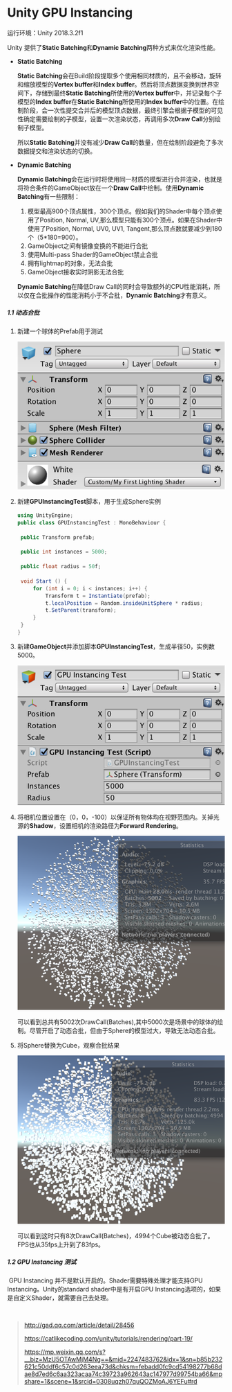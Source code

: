 # Unity GPU Instancing
运行环境：Unity 2018.3.2f1



Unity 提供了**Static Batching**和**Dynamic Batching**两种方式来优化渲染性能。

* **Static Batching**

  **Static Batching**会在Build阶段提取多个使用相同材质的，且不会移动，旋转和缩放模型的**Vertex buffer**和**Index buffer**。然后将顶点数据变换到世界空间下，存储到最终**Static Batching**所使用的**Vertex buffer**中，并记录每个子模型的**Index buffer**在**Static Batching**所使用的**Index buffer**中的位置。在绘制阶段，会一次性提交合并后的模型顶点数据，最终引擎会根据子模型的可见性确定需要绘制的子模型，设置一次渲染状态，再调用多次**Draw Call**分别绘制子模型。

  所以**Static Batching**并没有减少**Draw Call**的数量，但在绘制阶段避免了多次数据提交和渲染状态的切换。

* **Dynamic Batching**

  **Dynamic Batching**会在运行时将使用同一材质的模型进行合并渲染，也就是将符合条件的GameObject放在一个**Draw Call**中绘制。使用**Dynamic Batching**有一些限制：

  1. 模型最高900个顶点属性，300个顶点。假如我们的Shader中每个顶点使用了Position, Normal, UV,那么模型只能有300个顶点。如果在Shader中使用了Position, Normal, UV0, UV1, Tangent,那么顶点数就要减少到180个（5*180=900）。
  2. GameObject之间有镜像变换的不能进行合批
  3. 使用Multi-pass Shader的GameObject禁止合批
  4. 拥有lightmap的对象，无法合批
  5. GameObject接收实时阴影无法合批

  **Dynamic Batching**在降低Draw Call的同时会导致额外的CPU性能消耗，所以仅在合批操作的性能消耗小于不合批，**Dynamic Batching**才有意义。

##### 1.1 动态合批

1. 新建一个球体的Prefab用于测试

   ![](./images/prefab.png)

2. 新建**GPUInstancingTest**脚本，用于生成Sphere实例

   ```c#
   using UnityEngine;
   public class GPUInstancingTest : MonoBehaviour {
   
   	public Transform prefab;
   
   	public int instances = 5000;
   
   	public float radius = 50f;
   
   	void Start () {
   		for (int i = 0; i < instances; i++) {
   			Transform t = Instantiate(prefab);
   			t.localPosition = Random.insideUnitSphere * radius;
   			t.SetParent(transform);
   		}
   	}
   }
   ```

3. 新建**GameObject**并添加脚本**GPUInstancingTest**，生成半径50，实例数5000。

   ![](./images/test-object.png)

4. 将相机位置设置在（0，0，-100）以保证所有物体均在视野范围内。关掉光源的**Shadow**，设置相机的渲染路径为**Forward Rendering**。

   ![](./images/sphere-of-spheres.png)

   可以看到总共有5002次DrawCall(Batches),其中5000次是场景中的球体的绘制。尽管开启了动态合批，但由于Sphere的模型过大，导致无法动态合批。

5. 将Sphere替换为Cube，观察合批结果

   ![](./images/sphere-of-cubes.png)

   可以看到这时只有8次DrawCall(Batches)，4994个Cube被动态合批了。FPS也从35fps上升到了83fps。

##### 1.2 GPU Instancing 测试

​	GPU Instancing 并不是默认开启的。Shader需要特殊处理才能支持GPU Instancing。Unity的standard shader中是有开启GPU Instancing选项的，如果是自定义Shader，就需要自己去处理。

​	

> http://gad.qq.com/article/detail/28456
>
> https://catlikecoding.com/unity/tutorials/rendering/part-19/
>
> https://mp.weixin.qq.com/s?__biz=MzU5OTAwMjM4Ng==&mid=2247483762&idx=1&sn=b85b232621c50ddf6c57c0d263eea73d&chksm=febadd0fc9cd54198277b68dae8d7ed6c6aa323acaa74c39723a962643ac147977d99754ba66&mpshare=1&scene=1&srcid=0308uqzh07quQOZMoAJ6YEFu#rd

